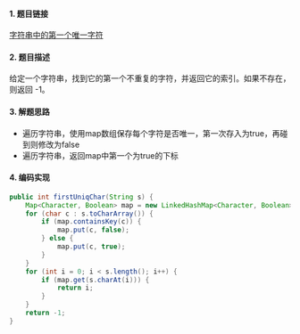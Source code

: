 

#### 1. 题目链接
[字符串中的第一个唯一字符](https://leetcode-cn.com/problems/first-unique-character-in-a-string/)

#### 2. 题目描述
给定一个字符串，找到它的第一个不重复的字符，并返回它的索引。如果不存在，则返回 -1。

#### 3. 解题思路
* 遍历字符串，使用map数组保存每个字符是否唯一，第一次存入为true，再碰到则修改为false
* 遍历字符串，返回map中第一个为true的下标



#### 4. 编码实现
``` java
public int firstUniqChar(String s) {
    Map<Character, Boolean> map = new LinkedHashMap<Character, Boolean>();
    for (char c : s.toCharArray()) {
        if (map.containsKey(c)) {
            map.put(c, false);
        } else {
            map.put(c, true);
        }
    }
    for (int i = 0; i < s.length(); i++) { 
        if (map.get(s.charAt(i))) {
            return i;
        }
    }
    return -1;
}
```
